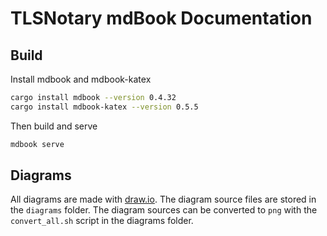 # TLSNotary mdBook Documentation

## Build

Install mdbook and mdbook-katex

```bash
cargo install mdbook --version 0.4.32
cargo install mdbook-katex --version 0.5.5
```

Then build and serve

```bash
mdbook serve
```

## Diagrams

All diagrams are made with [draw.io](https://app.diagrams.net/). The diagram source files are stored in the `diagrams` folder.
The diagram sources can be converted to `png` with the `convert_all.sh` script in the diagrams folder.